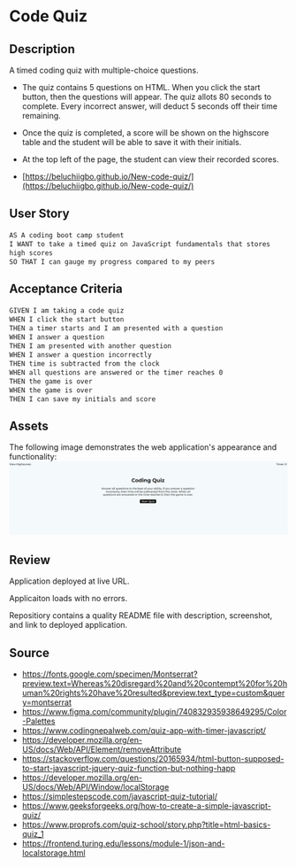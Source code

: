 # Code Quiz

## Description

A timed coding quiz with multiple-choice questions.
  
* The quiz contains 5 questions on HTML. When you click the start button, then the questions will appear. The quiz allots 80 seconds to complete. Every incorrect answer,  will deduct 5 seconds off their time remaining.

* Once the quiz is completed, a score will be shown on the highscore table and the student will be able to save it with their initials.

* At the top left of the page, the student can view their recorded scores.

* [https://beluchiigbo.github.io/New-code-quiz/](https://beluchiigbo.github.io/New-code-quiz/)

## User Story

```
AS A coding boot camp student
I WANT to take a timed quiz on JavaScript fundamentals that stores high scores
SO THAT I can gauge my progress compared to my peers
```

## Acceptance Criteria 
```
GIVEN I am taking a code quiz
WHEN I click the start button
THEN a timer starts and I am presented with a question
WHEN I answer a question
THEN I am presented with another question
WHEN I answer a question incorrectly
THEN time is subtracted from the clock
WHEN all questions are answered or the timer reaches 0
THEN the game is over
WHEN the game is over
THEN I can save my initials and score
```

## Assets

The following image demonstrates the web application's appearance and functionality:
![](assets/images/code-quiz-image.png) 

## Review

Application deployed at live URL.

Applicaiton loads with no errors.

Repositiory contains a quality README file with description, screenshot, and link to deployed application.

## Source
* https://fonts.google.com/specimen/Montserrat?preview.text=Whereas%20disregard%20and%20contempt%20for%20human%20rights%20have%20resulted&preview.text_type=custom&query=montserrat
* https://www.figma.com/community/plugin/740832935938649295/Color-Palettes
* https://www.codingnepalweb.com/quiz-app-with-timer-javascript/ 
* https://developer.mozilla.org/en-US/docs/Web/API/Element/removeAttribute
* https://stackoverflow.com/questions/20165934/html-button-supposed-to-start-javascript-jquery-quiz-function-but-nothing-happ
* https://developer.mozilla.org/en-US/docs/Web/API/Window/localStorage 
* https://simplestepscode.com/javascript-quiz-tutorial/ 
* https://www.geeksforgeeks.org/how-to-create-a-simple-javascript-quiz/ 
* https://www.proprofs.com/quiz-school/story.php?title=html-basics-quiz_1
* https://frontend.turing.edu/lessons/module-1/json-and-localstorage.html 

